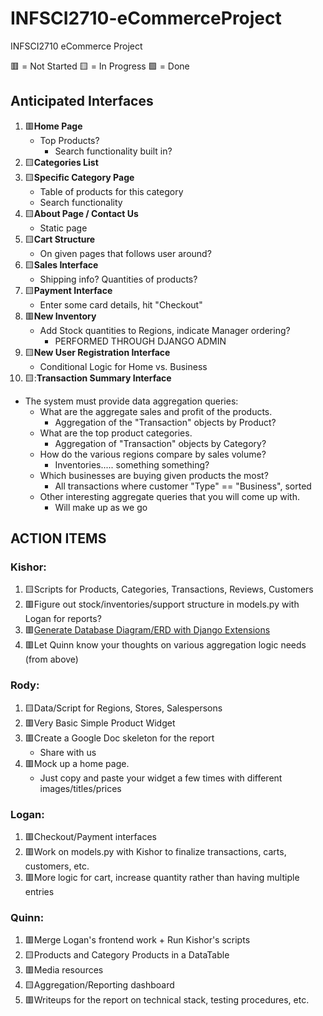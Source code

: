 # INFSCI2710-eCommerceProject
INFSCI2710 eCommerce Project

:red_square: = Not Started
:yellow_square: = In Progress
:green_square: = Done

## Anticipated Interfaces
1. :red_square:**Home Page**
   - Top Products?
     - Search functionality built in?
2. :yellow_square:**Categories List**
3. :yellow_square:**Specific Category Page**
   - Table of products for this category
   - Search functionality
4. :yellow_square:**About Page / Contact Us**
   - Static page
5. :yellow_square:**Cart Structure**
   - On given pages that follows user around?
6. :yellow_square:**Sales Interface**
   - Shipping info? Quantities of products?
7. :yellow_square:**Payment Interface**
   - Enter some card details, hit "Checkout"
8. :red_square:**New Inventory**
   - Add Stock quantities to Regions, indicate Manager ordering?
     - PERFORMED THROUGH DJANGO ADMIN
9. :yellow_square:**New User Registration Interface**
   - Conditional Logic for Home vs. Business
10. 🟨:**Transaction Summary Interface**
  - The system must provide data aggregation queries:
    - What are the aggregate sales and profit of the products.
      - Aggregation of the "Transaction" objects by Product?
    - What are the top product categories.
      - Aggregation of "Transaction" objects by Category?
    - How do the various regions compare by sales volume?
      - Inventories..... something something?
    - Which businesses are buying given products the most?
      - All transactions where customer "Type" == "Business", sorted
    - Other interesting aggregate queries that you will come up with.
      - Will make up as we go

## ACTION ITEMS
### Kishor:
1. :yellow_square:Scripts for Products, Categories, Transactions, Reviews, Customers
2. :red_square:Figure out stock/inventories/support structure in models.py with Logan for reports?
3. :red_square:[Generate Database Diagram/ERD with Django Extensions](https://www.linkedin.com/pulse/generate-database-diagramerd-django-extensions-automatically-srujan-s/)
4. :red_square:Let Quinn know your thoughts on various aggregation logic needs (from above)

### Rody:
1. :yellow_square:Data/Script for Regions, Stores, Salespersons
2. :red_square:Very Basic Simple Product Widget
3. :red_square:Create a Google Doc skeleton for the report
   - Share with us
4. :red_square:Mock up a home page.
   - Just copy and paste your widget a few times with different images/titles/prices

### Logan:
1. :red_square:Checkout/Payment interfaces
2. :red_square:Work on models.py with Kishor to finalize transactions, carts, customers, etc.
3. :red_square:More logic for cart, increase quantity rather than having multiple entries

### Quinn:
1. :red_square:Merge Logan's frontend work + Run Kishor's scripts
2. :yellow_square:Products and Category Products in a DataTable
3. :red_square:Media resources
4. :yellow_square:Aggregation/Reporting dashboard
5. :red_square:Writeups for the report on technical stack, testing procedures, etc.
